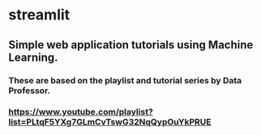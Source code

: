 # streamlit
## Simple web application tutorials using Machine Learning.

### These are based on the playlist and tutorial series by Data Professor.
### https://www.youtube.com/playlist?list=PLtqF5YXg7GLmCvTswG32NqQypOuYkPRUE
